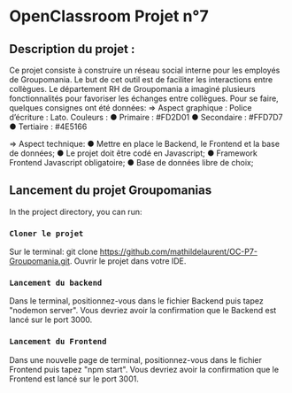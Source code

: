 # OpenClassroom Projet n°7

## Description du projet :

Ce projet consiste à construire un réseau social interne pour les employés de Groupomania. Le but de cet outil est de faciliter les interactions entre collègues. Le département RH de Groupomania a imaginé plusieurs fonctionnalités pour favoriser les échanges entre collègues.
Pour se faire, quelques consignes ont été données:
=> Aspect graphique :
Police d’écriture : Lato.
Couleurs :
● Primaire : #FD2D01
● Secondaire : #FFD7D7
● Tertiaire : #4E5166

=> Aspect technique:
● Mettre en place le Backend, le Frontend et la base de données;
● Le projet doit être codé en Javascript;
● Framework Frontend Javascript obligatoire;
● Base de données libre de choix;

## Lancement du projet Groupomanias

In the project directory, you can run:

### `Cloner le projet`

Sur le terminal: git clone https://github.com/mathildelaurent/OC-P7-Groupomania.git.
Ouvrir le projet dans votre IDE.

### `Lancement du backend`

Dans le terminal, positionnez-vous dans le fichier Backend puis tapez "nodemon server".
Vous devriez avoir la confirmation que le Backend est lancé sur le port 3000.

### `Lancement du Frontend`

Dans une nouvelle page de terminal, positionnez-vous dans le fichier Frontend puis tapez "npm start".
Vous devriez avoir la confirmation que le Frontend est lancé sur le port 3001.
